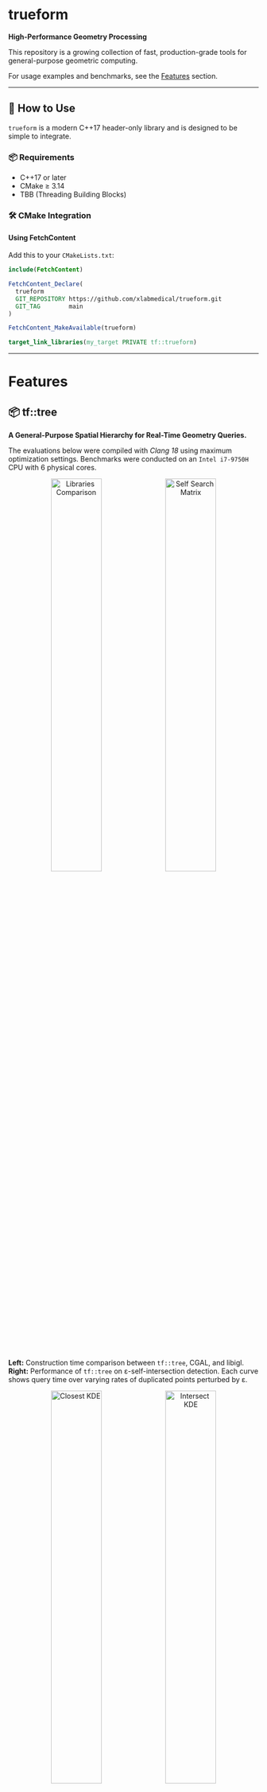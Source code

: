 # trueform

**High-Performance Geometry Processing**

This repository is a growing collection of fast, production-grade tools for general-purpose geometric computing.

For usage examples and benchmarks, see the [Features](#features) section.

---

## 🔧 How to Use

`trueform` is a modern C++17 header-only library and is designed to be simple to integrate.

### 📦 Requirements

- C++17 or later
- CMake ≥ 3.14
- TBB (Threading Building Blocks)


### 🛠️ CMake Integration

#### Using FetchContent

Add this to your `CMakeLists.txt`:

```cmake
include(FetchContent)

FetchContent_Declare(
  trueform
  GIT_REPOSITORY https://github.com/xlabmedical/trueform.git
  GIT_TAG        main
)

FetchContent_MakeAvailable(trueform)

target_link_libraries(my_target PRIVATE tf::trueform)
```

---

# Features

## 📦 tf::tree

**A General-Purpose Spatial Hierarchy for Real-Time Geometry Queries.**

The evaluations below were compiled with *Clang 18* using maximum optimization settings. Benchmarks were conducted on an `Intel i7-9750H` CPU with 6 physical cores.


<p align="center">
  <img src="papers/tree/figures/libraries-cons.png" width="45%" alt="Libraries Comparison">
  <img src="papers/tree/figures/self_search_matrix.png" width="45%" alt="Self Search Matrix">
</p>

**Left:** Construction time comparison between <code>tf::tree</code>, CGAL, and libigl.  
**Right:** Performance of <code>tf::tree</code> on ε-self-intersection detection. Each curve shows query time over varying rates of duplicated points perturbed by ε.

<p align="center">
  <img src="papers/tree/figures/closest-kde.png" width="45%" alt="Closest KDE">
  <img src="papers/tree/figures/intersect-kde.png" width="45%" alt="Intersect KDE">
</p>

Distributions generated from 10,000 randomized relative placements of model pairs.  
**Left:** Closest-point queries with non-intersecting configurations.  
**Right:** Intersection queries with intersecting configurations.

For a comprehensive discussion of methodology, benchmarking, and implementation, refer to our [technical paper (PDF)](papers/tree.pdf).

---
### 🌲 Building the Tree

#### Triangle Mesh

Construct a tree over a list of triangles (defined by vertex indices) by supplying a function that returns the AABB for each triangle.

```c++
using triangle_t = std::array<int, 3>;
std::vector<tf::vector<float, 3>> points;
std::vector<triangle_t> triangles;

tf::tree<int, float, 3> tree;
tree.build(
    //tf::strategy::nth_element,
    triangles,
    [&points](const triangle_t &t) {
      return tf::aabb_union(
        tf::aabb_union(tf::make_aabb(points[t[0]], points[t[0]]), points[t[1]]),
        points[t[2]]);
    },
    tf::tree_config{4, 4});
```

#### Point Cloud


Construct a tree over a list of points, each represented by a single AABB.

```c++
tf::tree<int, float, 3> point_tree;
point_tree.build(
    //tf::strategy::nth_element,
    points,
    [](const tf::vector<float, 3> &pt) { return tf::aabb_from(pt); },
    tf::tree_config{4, 4});
```

### 🔍 Search Queries

#### Primitive-to-Tree: find all nearby points


Query the tree with a single point and collect all points within a certain tolerance.

```c++
auto query_pt = tf::random_vector<float, 3>();
float tolerance = 0.001f;
std::vector<int> ids_in_tolerance;

tf::search(
    point_tree,
    [&query_pt, tolerance](const tf::aabb<float, 3> &aabb) {
        return tf::intersects(query_pt, aabb, tolerance);
    },
    [&points, &ids_in_tolerance, query_pt, tolerance2 = tolerance * tolerance](int id) {
        if ((query_pt - points[id]).length2() < tolerance2)
            ids_in_tolerance.push_back(id);
        return false; // continue
    });
```


#### Tree-to-Tree: collect all close pairs


Find all pairs of points across two trees that are within a given tolerance of each other.


```c++

tbb::concurrent_vector<std::pair<int, int>> id_pairs_in_tolerance;

tf::search(
    point_tree0, point_tree1,
    [tolerance](const tf::aabb<float, 3> &aabb0, const tf::aabb<float, 3> &aabb1) {
        return tf::intersects(aabb0, aabb1, tolerance);
    },
    [&points0, &points1, &id_pairs_in_tolerance, tolerance2 = tolerance * tolerance](int id0, int id1) {
        if ((points0[id0] - points1[id1]).length2() < tolerance2)
            id_pairs_in_tolerance.emplace_back(id0, id1);
        return false; // continue
    },
    [] { return false; }); // never abort
```

#### Tree-to-Tree: Early exit collision query

Stop traversal as soon as a single close pair is found. Useful for collision checks.

```c++
std::atomic<bool> found_collision{false};

tf::search(
    point_tree0, point_tree1,
    [tolerance](const tf::aabb<float, 3> &aabb0, const tf::aabb<float, 3> &aabb1) {
        return tf::intersects(aabb0, aabb1, tolerance);
    },
    [&points0, &points1, &found_collision, tolerance2 = tolerance * tolerance](int id0, int id1) {
        if ((points0[id0] - points1[id1]).length2() < tolerance2) {
            found_collision = true;
            return true; // early exit
        }
        return false;
    },
    [&found_collision] {
        return found_collision.load();
    });
```

#### Self-Search: Find self-intersecting primitive pairs

Detects all pairs of primitives within a single tree that are closer than a given tolerance—useful for self-collision detection or ε-proximity merging.

```c++
tbb::concurrent_vector<std::pair<int, int>> id_pairs_in_tolerance;

tf::search_self(
    point_tree,
    [tolerance](const tf::aabb<float, 3> &aabb0,
                const tf::aabb<float, 3> &aabb1) {
        return tf::intersects(aabb0, aabb1, tolerance);
    },
    [&points0, &points1, &id_pairs_in_tolerance,
        tolearance2 = tolerance * tolerance](int id0, int id1) {
        if ((points0[id0] - points1[id1]).length2() < tolearance2)
            id_pairs_in_tolerance.emplace_back(id0, id1);
        return false;
    },
    [] { /*never abort*/
            return false;
    });
```

### 📏 Nearness Queries

`tf::tree` provides efficient closest-point queries using a Top-K sorted stack strategy, which is faster than classic priority queues for many real-world use cases. These queries can be used to compute the nearest point to a primitive or the closest pair between two trees.

---

#### Tree-to-Primitive: Closest Point

Given a query point, find the closest point stored in a spatial tree. This is useful for snapping, picking, and nearest-neighbor tasks.

```c++
auto query_pt = tf::random_vector<float, 3>();

auto [point_id, closest_point] = tf::nearness_search(
    point_tree,
    // Metric: squared distance from query to an AABB
    [&query_pt](const tf::aabb<float, 3> &aabb) {
        return tf::distance2(aabb, query_pt);
    },
    // Closest point candidate from a primitive
    [&query_pt, &points](int id) {
        return tf::make_closest_point(
            (query_pt - points[id]).length2(), points[id]);
    });

auto [metric, point] = closest_point;
```

### Tree-to-Tree: Closest Point Pair

Compute the closest pair of points between two spatial trees. This is used for contact detection, soft collision avoidance, and geometric alignment.

```c++
auto [point_id, closest_point_pair] = tf::nearness_search(
    point_tree0, point_tree1,
    // Metric: min and min-max distances between AABBs
    [](const tf::aabb<float, 3> &aabb0, const tf::aabb<float, 3> &aabb1) {
        return tf::make_aabb_metrics(aabb0, aabb1);
    },
    // Closest point pair from two primitives
    [points0, &points1](int id0, int id1) {
        return tf::make_closest_point_pair(
            (points0[id0] - points1[id1]).length2(),
            points0[id0],
            points1[id1]);
    });

auto [metric, point0, point1] = closest_point_pair;
```
